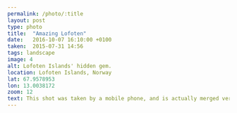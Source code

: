 ```yaml
---
permalink: /photo/:title
layout: post
type: photo
title:  "Amazing Lofoten"
date:   2016-10-07 16:10:00 +0100
taken:  2015-07-31 14:56
tags: landscape
image: 4
alt: Lofoten Islands' hidden gem.
location: Lofoten Islands, Norway
lat: 67.9578953
lon: 13.0038172
zoom: 12
text: This shot was taken by a mobile phone, and is actually merged version of 5 other pictures.
---
```

